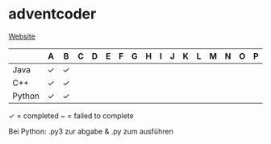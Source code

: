 ﻿# adventcoder
[Website](http://mooshak.nes.aau.at/)

| | A | B | C | D | E | F | G | H | I | J | K | L | M | N | O | P | Q | R | S | T | U | V | W | Y
|---|:---:|:---:|:---:|:---:|:---:|:---:|:---:|:---:|:---:|:---:|:---:|:---:|:---:|:---:|:---:|:---:|:---:|:---:|:---:|:---:|:---:|:---:|:---:|:---:|
| Java | ✓ | ✓ |  |  | |  |  |  | |  | | | | | | | | | | | | | | | 
| C++ | ✓ | ✓ |  |  | |  |  |  | |  | | | | | | | | | | | | | | |
| Python | ✓ | ✓ | | | |  |  | | | | | | | | | | | | | | | | | |

✓ = completed
~ = failed to complete

Bei Python: .py3 zur abgabe & .py zum ausführen
